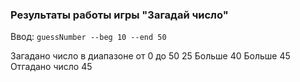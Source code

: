 ### Результаты работы игры "Загадай число"

Ввод: 
`guessNumber --beg 10 --end 50`

Загадано число в диапазоне от 0 до 50
25
Больше
40
Больше
45
Отгадано число 45